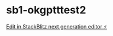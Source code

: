 # sb1-okgptttest2

[Edit in StackBlitz next generation editor ⚡️](https://stackblitz.com/~/github.com/johnmo17301909990/sb1-okgptttest2)